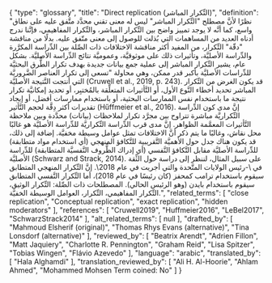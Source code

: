 {
    "type": "glossary",
    "title": "Direct replication (التِّكرار المباشر)",
    "definition": "نظرًا لأنَّ مصطلح \"التِّكرار المباشر\" ليس له معنى تقني محدَّد متَّفق عليه على نطاق واسع، كما أنَّه لا يوجد تمييز واضح بين التِّكرار المباشر، والتِّكرار المفاهيمي، فإنَّنا ندرج أدناه العديد من المساهمات التي بُذلت للوصول إلى معنى متّفق عليه.  بدلًا من مناقشة \"دقّة\" التِّكرار، من المفيد أكثر مناقشة الاختلافات ذات الصِّلة بين الدِّراسة المكرَّرة والدِّراسة الأصليَّة، وتأثيرات ذلك على موثوقيَّة، وعموميَّة نتائج الدِّراسة الأصليَّة. بشكل عام، يشير التِّكرار المباشر إلى عملية جمع بيانات جديدة بهدف تكرار الطُّرق البحثيَّة للدِّراسات الأصليَّة بأكبر قدر ممكن، وهي محاولة \"تسعى إلى تكرار العناصر الضَّروريَّة التي أنتجت النَّتيجة الأصليَّة (Cruwell et al., 2019, p. 243). قد يكون الغرض من التِّكرار المباشر تحديد أخطاء النَّوع الأول، أو التَّأثيرات المتعلِّقة بالمُختبِر، أو تحديد إمكانيَّة تكرار نتيجة ما باستخدام نفس الممارسات البحثية، أو باستخدام ممارسات أفضل، أو إيجاد تقديرات أكثر دِقَّة لحجم التَّأثير (Hűffmeier et al., 2016). إنَّ مدى كون الدِّراسة التِّكراريَّة مباشرة تتراوح بين مجرَّد تكرار لملاحظات (بيانات) محدَّدة وبين ملاحظة التَّأثيرات المعمَّمة الظواهر. إنَّ مدى قرب الدِّراسة التِّكراريَّة للدِّراسة الأصليَّة هو غالبًا محل نقاش، وغالبًا ما يتم ذكر أنَّ الاختلافات تمثل عوامل وسيطة مخفيَّة. إضافة إلى ذلك، قد يكون هناك جدل حول الأهميَّة التَّقريبية للتَّكافؤ المنهجي (أي استخدام مواد متطابقة) للدِّراسة الأصليَّة مقابل التَّكافؤ النَّفسي (أي إدراك الظُّروف النَّفسيَّة المتطابقة) للدِّراسة الأصليَّة (Schwarz and Strack, 2014). على سبيل المثال، لننظر إلى دراسة حول الثِّقة في \\-رئيس الولايات المتَّحدة والتي أجريت في عام 2018\\. إنَّ التِّكرار المنهجي المتطابق سيقوم باستخدام ترامب كمحفز (كان رئيسًا في عام 2018)، أما التِّكرار النَّفسي المتطابق سيقوم باستخدام بايدن (وهو الرئيس الحالي). المصطلحات ذات الصِّلة: التِّكرار الوثيق، التِّكرار المفاهيمي، التِّكرار، العوامل الوسيطة الخفيَّة.",
    "related_terms": [
        "close replication",
        "Conceptual replication",
        "exact replication",
        "hidden moderators"
    ],
    "references": [
        "Cruwell2019",
        "Huffmeier2016",
        "LeBel2017",
        "SchwarzStrack2014"
    ],
    "alt_related_terms": [
        null
    ],
    "drafted_by": [
        "Mahmoud Elsherif (original)",
        "Thomas Rhys Evans (alternative)",
        "Tina Lonsdorf (alternative)"
    ],
    "reviewed_by": [
        "Beatrix Arendt",
        "Adrien Fillon",
        "Matt Jaquiery",
        "Charlotte R. Pennington",
        "Graham Reid",
        "Lisa Spitzer",
        "Tobias Wingen",
        "Flávio Azevedo"
    ],
    "language": "arabic",
    "translated_by": [
        "Hala Alghamdi"
    ],
    "translation_reviewed_by": [
        "Ali H. Al-Hoorie",
        "Ahlam Ahmed",
        "Mohammed Mohsen Term coined: No"
    ]
}